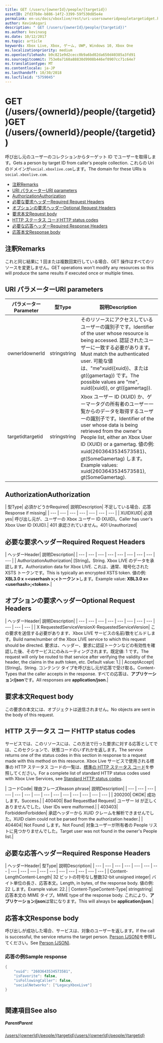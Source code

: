 ```yaml
---
title: GET (/users/{ownerId}/people/{targetid})
assetID: 2fd37b8e-b886-14f2-3399-59f530d85e4e
permalink: en-us/docs/xboxlive/rest/uri-usersowneridpeopletargetidget.html
author: KevinAsgari
description: " GET (/users/{ownerId}/people/{targetid})"
ms.author: kevinasg
ms.date: 10/12/2017
ms.topic: article
keywords: Xbox Live, Xbox, ゲーム, UWP, Windows 10, Xbox One
ms.localizationpriority: medium
ms.openlocfilehash: b9c821e9d2cecc0b9a6bd02da650d40385a3fd91
ms.sourcegitcommit: 753e0a7160a88830d9908b446ef0907cc71c64e7
ms.translationtype: MT
ms.contentlocale: ja-JP
ms.lasthandoff: 10/30/2018
ms.locfileid: "5759045"
---
```

# <a name="get-usersowneridpeopletargetid"></a><span data-ttu-id="8f8d3-104">GET (/users/{ownerId}/people/{targetid})</span><span class="sxs-lookup"><span data-stu-id="8f8d3-104">GET (/users/{ownerId}/people/{targetid})</span></span>
<span data-ttu-id="8f8d3-105">呼び出し元のユーザーのコレクションからターゲット ID でユーザーを取得します。</span><span class="sxs-lookup"><span data-stu-id="8f8d3-105">Gets a person by target ID from caller's people collection.</span></span> <span data-ttu-id="8f8d3-106">これらの Uri のドメインが`social.xboxlive.com`します。</span><span class="sxs-lookup"><span data-stu-id="8f8d3-106">The domain for these URIs is `social.xboxlive.com`.</span></span>
 
  * [<span data-ttu-id="8f8d3-107">注釈</span><span class="sxs-lookup"><span data-stu-id="8f8d3-107">Remarks</span></span>](#ID4EV)
  * [<span data-ttu-id="8f8d3-108">URI パラメーター</span><span class="sxs-lookup"><span data-stu-id="8f8d3-108">URI parameters</span></span>](#ID4E5)
  * [<span data-ttu-id="8f8d3-109">Authorization</span><span class="sxs-lookup"><span data-stu-id="8f8d3-109">Authorization</span></span>](#ID4EJB)
  * [<span data-ttu-id="8f8d3-110">必要な要求ヘッダー</span><span class="sxs-lookup"><span data-stu-id="8f8d3-110">Required Request Headers</span></span>](#ID4ERC)
  * [<span data-ttu-id="8f8d3-111">オプションの要求ヘッダー</span><span class="sxs-lookup"><span data-stu-id="8f8d3-111">Optional Request Headers</span></span>](#ID4EQD)
  * [<span data-ttu-id="8f8d3-112">要求本文</span><span class="sxs-lookup"><span data-stu-id="8f8d3-112">Request body</span></span>](#ID4EWE)
  * [<span data-ttu-id="8f8d3-113">HTTP ステータス コード</span><span class="sxs-lookup"><span data-stu-id="8f8d3-113">HTTP status codes</span></span>](#ID4EBF)
  * [<span data-ttu-id="8f8d3-114">必要な応答ヘッダー</span><span class="sxs-lookup"><span data-stu-id="8f8d3-114">Required Response Headers</span></span>](#ID4EDH)
  * [<span data-ttu-id="8f8d3-115">応答本文</span><span class="sxs-lookup"><span data-stu-id="8f8d3-115">Response body</span></span>](#ID4EQAAC)
 
<a id="ID4EV"></a>

 
## <a name="remarks"></a><span data-ttu-id="8f8d3-116">注釈</span><span class="sxs-lookup"><span data-stu-id="8f8d3-116">Remarks</span></span>
 
<span data-ttu-id="8f8d3-117">これと同じ結果に 1 回または複数回実行している場合、GET 操作はすべてのリソースを変更しません。</span><span class="sxs-lookup"><span data-stu-id="8f8d3-117">GET operations won't modify any resources so this will produce the same results if executed once or multiple times.</span></span>
  
<a id="ID4E5"></a>

 
## <a name="uri-parameters"></a><span data-ttu-id="8f8d3-118">URI パラメーター</span><span class="sxs-lookup"><span data-stu-id="8f8d3-118">URI parameters</span></span>
 
| <span data-ttu-id="8f8d3-119">パラメーター</span><span class="sxs-lookup"><span data-stu-id="8f8d3-119">Parameter</span></span>| <span data-ttu-id="8f8d3-120">型</span><span class="sxs-lookup"><span data-stu-id="8f8d3-120">Type</span></span>| <span data-ttu-id="8f8d3-121">説明</span><span class="sxs-lookup"><span data-stu-id="8f8d3-121">Description</span></span>| 
| --- | --- | --- | 
| <span data-ttu-id="8f8d3-122">ownerId</span><span class="sxs-lookup"><span data-stu-id="8f8d3-122">ownerId</span></span>| <span data-ttu-id="8f8d3-123">string</span><span class="sxs-lookup"><span data-stu-id="8f8d3-123">string</span></span>| <span data-ttu-id="8f8d3-124">そのリソースにアクセスしているユーザーの識別子です。</span><span class="sxs-lookup"><span data-stu-id="8f8d3-124">Identifier of the user whose resource is being accessed.</span></span> <span data-ttu-id="8f8d3-125">認証されたユーザーに一致する必要があります。</span><span class="sxs-lookup"><span data-stu-id="8f8d3-125">Must match the authenticated user.</span></span> <span data-ttu-id="8f8d3-126">可能な値は、"me"xuid({xuid})、または gt({gamertag}) です。</span><span class="sxs-lookup"><span data-stu-id="8f8d3-126">The possible values are "me", xuid({xuid}), or gt({gamertag}).</span></span>| 
| <span data-ttu-id="8f8d3-127">targetid</span><span class="sxs-lookup"><span data-stu-id="8f8d3-127">targetid</span></span>| <span data-ttu-id="8f8d3-128">string</span><span class="sxs-lookup"><span data-stu-id="8f8d3-128">string</span></span>| <span data-ttu-id="8f8d3-129">Xbox ユーザー ID (XUID) か、ゲーマータグの所有者のユーザー一覧からのデータを取得するユーザーの識別子です。</span><span class="sxs-lookup"><span data-stu-id="8f8d3-129">Identifier of the user whose data is being retrieved from the owner's People list, either an Xbox User ID (XUID) or a gamertag.</span></span> <span data-ttu-id="8f8d3-130">値の例: xuid(2603643534573581)、gt(SomeGamertag) します。</span><span class="sxs-lookup"><span data-stu-id="8f8d3-130">Example values: xuid(2603643534573581), gt(SomeGamertag).</span></span>| 
  
<a id="ID4EJB"></a>

 
## <a name="authorization"></a><span data-ttu-id="8f8d3-131">Authorization</span><span class="sxs-lookup"><span data-stu-id="8f8d3-131">Authorization</span></span>
 
| <span data-ttu-id="8f8d3-132">型</span><span class="sxs-lookup"><span data-stu-id="8f8d3-132">Type</span></span>| <span data-ttu-id="8f8d3-133">必須かどうか</span><span class="sxs-lookup"><span data-stu-id="8f8d3-133">Required</span></span>| <span data-ttu-id="8f8d3-134">説明</span><span class="sxs-lookup"><span data-stu-id="8f8d3-134">Description</span></span>| <span data-ttu-id="8f8d3-135">不足している場合、応答</span><span class="sxs-lookup"><span data-stu-id="8f8d3-135">Response if missing</span></span>| 
| --- | --- | --- | --- | --- | --- | --- | 
| <span data-ttu-id="8f8d3-136">XUID</span><span class="sxs-lookup"><span data-stu-id="8f8d3-136">XUID</span></span>| <span data-ttu-id="8f8d3-137">必須</span><span class="sxs-lookup"><span data-stu-id="8f8d3-137">yes</span></span>| <span data-ttu-id="8f8d3-138">呼び出し元が、ユーザーの Xbox ユーザー ID (XUID)。</span><span class="sxs-lookup"><span data-stu-id="8f8d3-138">Caller has user's Xbox User ID (XUID).</span></span>| <span data-ttu-id="8f8d3-139">401 承認されていません。</span><span class="sxs-lookup"><span data-stu-id="8f8d3-139">401 Unauthorized</span></span>| 
  
<a id="ID4ERC"></a>

 
## <a name="required-request-headers"></a><span data-ttu-id="8f8d3-140">必要な要求ヘッダー</span><span class="sxs-lookup"><span data-stu-id="8f8d3-140">Required Request Headers</span></span>
 
| <span data-ttu-id="8f8d3-141">ヘッダー</span><span class="sxs-lookup"><span data-stu-id="8f8d3-141">Header</span></span>| <span data-ttu-id="8f8d3-142">説明</span><span class="sxs-lookup"><span data-stu-id="8f8d3-142">Description</span></span>| 
| --- | --- | --- | --- | --- | --- | --- | --- | --- | 
| <span data-ttu-id="8f8d3-143">Authorization</span><span class="sxs-lookup"><span data-stu-id="8f8d3-143">Authorization</span></span>| <span data-ttu-id="8f8d3-144">[String]。</span><span class="sxs-lookup"><span data-stu-id="8f8d3-144">String.</span></span> <span data-ttu-id="8f8d3-145">Xbox LIVE のデータを承認します。</span><span class="sxs-lookup"><span data-stu-id="8f8d3-145">Authorization data for Xbox LIVE.</span></span> <span data-ttu-id="8f8d3-146">これは、通常、暗号化された XSTS トークンです。</span><span class="sxs-lookup"><span data-stu-id="8f8d3-146">This is typically an encrypted XSTS token.</span></span> <span data-ttu-id="8f8d3-147">値の例: <b>XBL3.0 x =&lt;userhash >;&lt;トークン ></b>します。</span><span class="sxs-lookup"><span data-stu-id="8f8d3-147">Example value: <b>XBL3.0 x=&lt;userhash>;&lt;token></b>.</span></span>| 
  
<a id="ID4EQD"></a>

 
## <a name="optional-request-headers"></a><span data-ttu-id="8f8d3-148">オプションの要求ヘッダー</span><span class="sxs-lookup"><span data-stu-id="8f8d3-148">Optional Request Headers</span></span>
 
| <span data-ttu-id="8f8d3-149">ヘッダー</span><span class="sxs-lookup"><span data-stu-id="8f8d3-149">Header</span></span>| <span data-ttu-id="8f8d3-150">説明</span><span class="sxs-lookup"><span data-stu-id="8f8d3-150">Description</span></span>| 
| --- | --- | --- | --- | --- | --- | --- | --- | --- | --- | --- | 
| <span data-ttu-id="8f8d3-151">X RequestedServiceVersion</span><span class="sxs-lookup"><span data-stu-id="8f8d3-151">X-RequestedServiceVersion</span></span>| <span data-ttu-id="8f8d3-152">この要求を送信する必要があります、Xbox LIVE サービスの名前/数をビルドします。</span><span class="sxs-lookup"><span data-stu-id="8f8d3-152">Build name/number of the Xbox LIVE service to which this request should be directed.</span></span> <span data-ttu-id="8f8d3-153">要求は、ヘッダー、要求に認証トークンなどの有効性を確認した後、そのサービスにのみルーティングされます。既定値: 1 です。</span><span class="sxs-lookup"><span data-stu-id="8f8d3-153">The request will only be routed to that service after verifying the validity of the header, the claims in the auth token, etc. Default value: 1.</span></span>| 
| <span data-ttu-id="8f8d3-154">Accept</span><span class="sxs-lookup"><span data-stu-id="8f8d3-154">Accept</span></span>| <span data-ttu-id="8f8d3-155">[String]。</span><span class="sxs-lookup"><span data-stu-id="8f8d3-155">String.</span></span> <span data-ttu-id="8f8d3-156">コンテンツ タイプを呼び出し元が応答で受け取る。</span><span class="sxs-lookup"><span data-stu-id="8f8d3-156">Content-Types that the caller accepts in the response.</span></span> <span data-ttu-id="8f8d3-157">すべての応答は、<b>アプリケーション/json</b>です。</span><span class="sxs-lookup"><span data-stu-id="8f8d3-157">All responses are <b>application/json</b>.</span></span>| 
  
<a id="ID4EWE"></a>

 
## <a name="request-body"></a><span data-ttu-id="8f8d3-158">要求本文</span><span class="sxs-lookup"><span data-stu-id="8f8d3-158">Request body</span></span>
 
<span data-ttu-id="8f8d3-159">この要求の本文には、オブジェクトは送信されません。</span><span class="sxs-lookup"><span data-stu-id="8f8d3-159">No objects are sent in the body of this request.</span></span>
  
<a id="ID4EBF"></a>

 
## <a name="http-status-codes"></a><span data-ttu-id="8f8d3-160">HTTP ステータス コード</span><span class="sxs-lookup"><span data-stu-id="8f8d3-160">HTTP status codes</span></span>
 
<span data-ttu-id="8f8d3-161">サービスでは、このリソースには、この方法で行った要求に対する応答としてでは、このセクションで、状態コードのいずれかを返します。</span><span class="sxs-lookup"><span data-stu-id="8f8d3-161">The service returns one of the status codes in this section in response to a request made with this method on this resource.</span></span> <span data-ttu-id="8f8d3-162">Xbox Live サービスで使用される標準の HTTP ステータス コードの一覧は、[標準の HTTP ステータス コード](../../additional/httpstatuscodes.md)を参照してください。</span><span class="sxs-lookup"><span data-stu-id="8f8d3-162">For a complete list of standard HTTP status codes used with Xbox Live Services, see [Standard HTTP status codes](../../additional/httpstatuscodes.md).</span></span>
 
| <span data-ttu-id="8f8d3-163">コード</span><span class="sxs-lookup"><span data-stu-id="8f8d3-163">Code</span></span>| <span data-ttu-id="8f8d3-164">理由フレーズ</span><span class="sxs-lookup"><span data-stu-id="8f8d3-164">Reason phrase</span></span>| <span data-ttu-id="8f8d3-165">説明</span><span class="sxs-lookup"><span data-stu-id="8f8d3-165">Description</span></span>| 
| --- | --- | --- | --- | --- | --- | --- | --- | --- | --- | --- | --- | --- | --- | 
| <span data-ttu-id="8f8d3-166">200</span><span class="sxs-lookup"><span data-stu-id="8f8d3-166">200</span></span>| <span data-ttu-id="8f8d3-167">OK</span><span class="sxs-lookup"><span data-stu-id="8f8d3-167">OK</span></span>| <span data-ttu-id="8f8d3-168">成功します。</span><span class="sxs-lookup"><span data-stu-id="8f8d3-168">Success.</span></span>| 
| <span data-ttu-id="8f8d3-169">400</span><span class="sxs-lookup"><span data-stu-id="8f8d3-169">400</span></span>| <span data-ttu-id="8f8d3-170">Bad Request</span><span class="sxs-lookup"><span data-stu-id="8f8d3-170">Bad Request</span></span>| <span data-ttu-id="8f8d3-171">ユーザー Id が正しくありませんでした。</span><span class="sxs-lookup"><span data-stu-id="8f8d3-171">User IDs were malformed.</span></span>| 
| <span data-ttu-id="8f8d3-172">403</span><span class="sxs-lookup"><span data-stu-id="8f8d3-172">403</span></span>| <span data-ttu-id="8f8d3-173">Forbidden</span><span class="sxs-lookup"><span data-stu-id="8f8d3-173">Forbidden</span></span>| <span data-ttu-id="8f8d3-174">承認ヘッダーから XUID クレームを解析できませんでした。</span><span class="sxs-lookup"><span data-stu-id="8f8d3-174">XUID claim could not be parsed from the authorization header.</span></span>| 
| <span data-ttu-id="8f8d3-175">404</span><span class="sxs-lookup"><span data-stu-id="8f8d3-175">404</span></span>| <span data-ttu-id="8f8d3-176">Not Found します。</span><span class="sxs-lookup"><span data-stu-id="8f8d3-176">Not Found</span></span>| <span data-ttu-id="8f8d3-177">対象ユーザーが所有者の People リストに見つかりませんでした。</span><span class="sxs-lookup"><span data-stu-id="8f8d3-177">Target user was not found in the owner's People list.</span></span>| 
  
<a id="ID4EDH"></a>

 
## <a name="required-response-headers"></a><span data-ttu-id="8f8d3-178">必要な応答ヘッダー</span><span class="sxs-lookup"><span data-stu-id="8f8d3-178">Required Response Headers</span></span>
 
| <span data-ttu-id="8f8d3-179">ヘッダー</span><span class="sxs-lookup"><span data-stu-id="8f8d3-179">Header</span></span>| <span data-ttu-id="8f8d3-180">型</span><span class="sxs-lookup"><span data-stu-id="8f8d3-180">Type</span></span>| <span data-ttu-id="8f8d3-181">説明</span><span class="sxs-lookup"><span data-stu-id="8f8d3-181">Description</span></span>| 
| --- | --- | --- | --- | --- | --- | --- | --- | --- | --- | --- | --- | --- | --- | --- | --- | --- | 
| <span data-ttu-id="8f8d3-182">Content-Length</span><span class="sxs-lookup"><span data-stu-id="8f8d3-182">Content-Length</span></span>| <span data-ttu-id="8f8d3-183">32 ビットの符号なし整数</span><span class="sxs-lookup"><span data-stu-id="8f8d3-183">32-bit unsigned integer</span></span>| <span data-ttu-id="8f8d3-184">バイト単位の長さ、応答本文。</span><span class="sxs-lookup"><span data-stu-id="8f8d3-184">Length, in bytes, of the response body.</span></span> <span data-ttu-id="8f8d3-185">値の例: 22 します。</span><span class="sxs-lookup"><span data-stu-id="8f8d3-185">Example value: 22.</span></span>| 
| <span data-ttu-id="8f8d3-186">Content-Type</span><span class="sxs-lookup"><span data-stu-id="8f8d3-186">Content-Type</span></span>| <span data-ttu-id="8f8d3-187">string</span><span class="sxs-lookup"><span data-stu-id="8f8d3-187">string</span></span>| <span data-ttu-id="8f8d3-188">応答本文の MIME タイプ。</span><span class="sxs-lookup"><span data-stu-id="8f8d3-188">MIME type of the response body.</span></span> <span data-ttu-id="8f8d3-189">これにより、<b>アプリケーション/json</b>は常になります。</span><span class="sxs-lookup"><span data-stu-id="8f8d3-189">This will always be <b>application/json</b>.</span></span>| 
  
<a id="ID4EQAAC"></a>

 
## <a name="response-body"></a><span data-ttu-id="8f8d3-190">応答本文</span><span class="sxs-lookup"><span data-stu-id="8f8d3-190">Response body</span></span>
 
<span data-ttu-id="8f8d3-191">呼び出しが成功した場合、サービスは、対象のユーザーを返します。</span><span class="sxs-lookup"><span data-stu-id="8f8d3-191">If the call is successful, the service returns the target person.</span></span> <span data-ttu-id="8f8d3-192">[Person (JSON)](../../json/json-person.md)を参照してください。</span><span class="sxs-lookup"><span data-stu-id="8f8d3-192">See [Person (JSON)](../../json/json-person.md).</span></span>
 
<a id="ID4E3AAC"></a>

 
### <a name="sample-response"></a><span data-ttu-id="8f8d3-193">応答の例</span><span class="sxs-lookup"><span data-stu-id="8f8d3-193">Sample response</span></span>
 

```cpp
{
    "xuid": "2603643534573581",
    "isFavorite": false,
    "isFollowingCaller": false,
    "socialNetworks": ["LegacyXboxLive"]
}
         
```

   
<a id="ID4EGBAC"></a>

 
## <a name="see-also"></a><span data-ttu-id="8f8d3-194">関連項目</span><span class="sxs-lookup"><span data-stu-id="8f8d3-194">See also</span></span>
 
<a id="ID4EIBAC"></a>

 
##### <a name="parent"></a><span data-ttu-id="8f8d3-195">Parent</span><span class="sxs-lookup"><span data-stu-id="8f8d3-195">Parent</span></span> 

[<span data-ttu-id="8f8d3-196">/users/{ownerId}/people/{targetid}</span><span class="sxs-lookup"><span data-stu-id="8f8d3-196">/users/{ownerId}/people/{targetid}</span></span>](uri-usersowneridpeopletargetid.md)

   